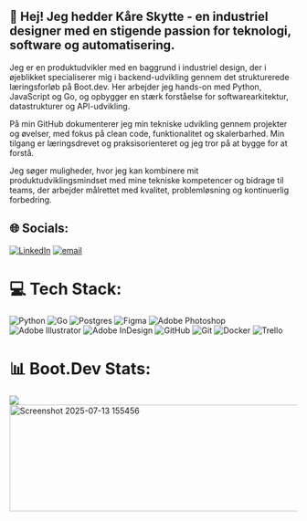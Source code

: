 ## 👋 Hej! Jeg hedder Kåre Skytte - en industriel designer med en stigende passion for teknologi, software og automatisering.

Jeg er en produktudvikler med en baggrund i industriel design, der i øjeblikket specialiserer mig i backend-udvikling gennem det strukturerede læringsforløb på Boot.dev. Her arbejder jeg hands-on med Python, JavaScript og Go, og opbygger en stærk forståelse for softwarearkitektur, datastrukturer og API-udvikling.<br/>

På min GitHub dokumenterer jeg min tekniske udvikling gennem projekter og øvelser, med fokus på clean code, funktionalitet og skalerbarhed. Min tilgang er læringsdrevet og praksisorienteret og jeg tror på at bygge for at forstå.<br/>

Jeg søger muligheder, hvor jeg kan kombinere mit produktudviklingsmindset med mine tekniske kompetencer og bidrage til teams, der arbejder målrettet med kvalitet, problemløsning og kontinuerlig forbedring.<br/>



## 🌐 Socials:
[![LinkedIn](https://img.shields.io/badge/LinkedIn-%230077B5.svg?logo=linkedin&logoColor=white)](https://linkedin.com/in/kaareskytte) [![email](https://img.shields.io/badge/Email-D14836?logo=gmail&logoColor=white)](mailto:kaareskytte1431@gmail.com) 

# 💻 Tech Stack:
![Python](https://img.shields.io/badge/python-3670A0?style=for-the-badge&logo=python&logoColor=ffdd54) ![Go](https://img.shields.io/badge/go-%2300ADD8.svg?style=for-the-badge&logo=go&logoColor=white) ![Postgres](https://img.shields.io/badge/postgres-%23316192.svg?style=for-the-badge&logo=postgresql&logoColor=white) ![Figma](https://img.shields.io/badge/figma-%23F24E1E.svg?style=for-the-badge&logo=figma&logoColor=white) ![Adobe Photoshop](https://img.shields.io/badge/adobe%20photoshop-%2331A8FF.svg?style=for-the-badge&logo=adobe%20photoshop&logoColor=white) ![Adobe Illustrator](https://img.shields.io/badge/adobe%20illustrator-%23FF9A00.svg?style=for-the-badge&logo=adobe%20illustrator&logoColor=white) ![Adobe InDesign](https://img.shields.io/badge/Adobe%20InDesign-49021F?style=for-the-badge&logo=adobeindesign&logoColor=FF3366) ![GitHub](https://img.shields.io/badge/github-%23121011.svg?style=for-the-badge&logo=github&logoColor=white) ![Git](https://img.shields.io/badge/git-%23F05033.svg?style=for-the-badge&logo=git&logoColor=white) ![Docker](https://img.shields.io/badge/docker-%230db7ed.svg?style=for-the-badge&logo=docker&logoColor=white) ![Trello](https://img.shields.io/badge/Trello-%23026AA7.svg?style=for-the-badge&logo=Trello&logoColor=white)
# 📊 Boot.Dev Stats:
<p align="left">
  <img src="https://api.boot.dev/v1/users/public/38d5c04c-d1ad-4e8e-9e6a-4ede6c8baa80/thumbnail" >
  <img width="934" height="187" alt="Screenshot 2025-07-13 155456" src="https://github.com/user-attachments/assets/11eefb1a-c249-43d0-bbb6-e75cebaf58b6" />
</p>


<!-- Proudly created with GPRM ( https://gprm.itsvg.in ) -->
